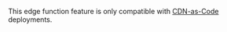 <Important>

This edge function feature is only compatible with [CDN-as-Code](/applications/v7/performance/cdn_as_code) deployments.

</Important>
